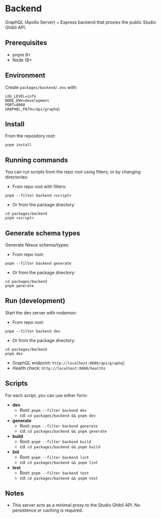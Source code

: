 # Backend

GraphQL (Apollo Server) + Express backend that proxies the public Studio Ghibli API.

## Prerequisites

- pnpm 8+
- Node 18+

## Environment

Create `packages/backend/.env` with:

```
LOG_LEVEL=info
NODE_ENV=development
PORT=8080
GRAPHQL_PATH=/api/graphql
```

## Install

From the repository root:

```
pnpm install
```

## Running commands

You can run scripts from the repo root using filters, or by changing directories:

- From repo root with filters:

```
pnpm --filter backend <script>
```

- Or from the package directory:

```
cd packages/backend
pnpm <script>
```

## Generate schema types

Generate Nexus schema/types:

- From repo root:

```
pnpm --filter backend generate
```

- Or from the package directory:

```
cd packages/backend
pnpm generate
```

## Run (development)

Start the dev server with nodemon:

- From repo root:

```
pnpm --filter backend dev
```

- Or from the package directory:

```
cd packages/backend
pnpm dev
```

- GraphQL endpoint: `http://localhost:8080/api/graphql`
- Health check: `http://localhost:8080/healthz`

## Scripts

For each script, you can use either form:

- **dev**
  - Root: `pnpm --filter backend dev`
  - cd: `cd packages/backend && pnpm dev`
- **generate**
  - Root: `pnpm --filter backend generate`
  - cd: `cd packages/backend && pnpm generate`
- **build**
  - Root: `pnpm --filter backend build`
  - cd: `cd packages/backend && pnpm build`
- **lint**
  - Root: `pnpm --filter backend lint`
  - cd: `cd packages/backend && pnpm lint`
- **test**
  - Root: `pnpm --filter backend test`
  - cd: `cd packages/backend && pnpm test`

## Notes

- This server acts as a minimal proxy to the Studio Ghibli API. No persistence or caching is required.
